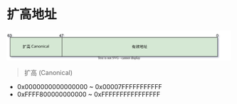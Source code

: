 # 扩高地址

![./images/canonical.svg](./images/canonical.svg)

> 扩高 (Canonical)

- 0x0000000000000000 ~ 0x00007FFFFFFFFFFF
- 0xFFFF800000000000 ~ 0xFFFFFFFFFFFFFFFF
